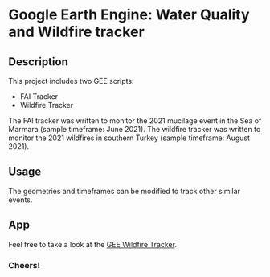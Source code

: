 # Google Earth Engine: Water Quality and Wildfire tracker

## Description
  
  This project includes two GEE scripts:
  - FAI Tracker
  - Wildfire Tracker
  
  The FAI tracker was written to monitor the 2021 mucilage event in the Sea of Marmara (sample timeframe: June 2021).
  The wildfire tracker was written to monitor the 2021 wildfires in southern Turkey (sample timeframe: August 2021).
  
## Usage
  
  The geometries and timeframes can be modified to track other similar events.
  
## App
  
  Feel free to take a look at the [GEE Wildfire Tracker](https://nazliaktas.users.earthengine.app/view/wildfire-map-aug-2021-mugla-antalya).
  
  
  
  ### Cheers!
